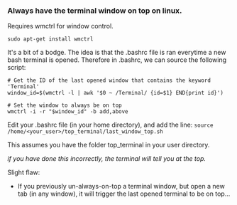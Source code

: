 ### Always have the terminal window on top on linux.

Requires wmctrl for window control.

`sudo apt-get install wmctrl`

It's a bit of a bodge. The idea is that the .bashrc file is ran everytime a new bash terminal is opened. Therefore in .bashrc, we can source the following script:

```
# Get the ID of the last opened window that contains the keyword 'Terminal'
window_id=$(wmctrl -l | awk '$0 ~ /Terminal/ {id=$1} END{print id}')

# Set the window to always be on top
wmctrl -i -r "$window_id" -b add,above
```

Edit your .bashrc file (in your home directory), and add the line:
`source /home/<your_user>/top_terminal/last_window_top.sh`

This assumes you have the folder top_terminal in your user directory.

<i> if you have done this incorrectly, the terminal will tell you at the top.</i>

Slight flaw:
- If you previously un-always-on-top a terminal window, but open a new tab (in any window), it will trigger the last opened terminal to be on top...
